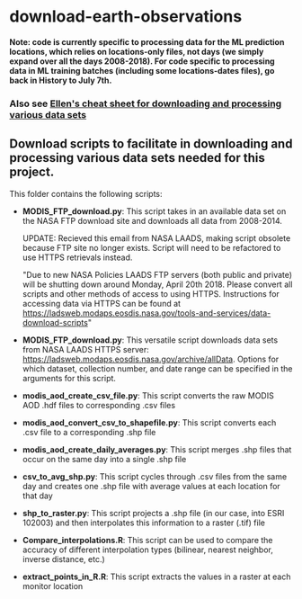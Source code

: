 # download-earth-observations

#### Note: code is currently specific to processing data for the ML prediction locations, which relies on locations-only files, not days (we simply expand over all the days 2008-2018). For code specific to processing data in ML training batches (including some locations-dates files), go back in History to July 7th.

### Also see [Ellen's cheat sheet for downloading and processing various data sets](https://docs.google.com/document/d/1kuMDFJ_wKH3dPIujdieXl7l23f-i6hQHy5dVa0ObtIU/edit?usp=sharing)

## Download scripts to facilitate in downloading and processing various data sets needed for this project.

This folder contains the following scripts:
* **MODIS_FTP_download.py**: This script takes in an available data set on the NASA FTP download site and downloads all data from 2008-2014.

    UPDATE: Recieved this email from NASA LAADS, making script obsolete because FTP site no longer exists. Script will need
    to be refactored to use HTTPS retrievals instead.
    
    "Due to new NASA Policies LAADS FTP servers (both public and private) will be shutting down around Monday, April 20th 2018. 
    Please convert all scripts and other methods of access to using HTTPS. Instructions for accessing data via HTTPS can 
    be found at https://ladsweb.modaps.eosdis.nasa.gov/tools-and-services/data-download-scripts"

* **MODIS_FTP_download.py**:
This versatile script downloads data sets from NASA LAADS HTTPS server: https://ladsweb.modaps.eosdis.nasa.gov/archive/allData.
Options for which dataset, collection number, and date range can be specified in the arguments for this script.

* **modis_aod_create_csv_file.py**: This script converts the raw MODIS AOD .hdf files to corresponding .csv files

* **modis_aod_convert_csv_to_shapefile.py**: This script converts each .csv file to a corresponding .shp file

* **modis_aod_create_daily_averages.py**: This script merges .shp files that occur on the same day into a single .shp file

* **csv_to_avg_shp.py**: This script cycles through .csv files from the same day and creates one .shp file with average values at each location for that day

* **shp_to_raster.py**: This script projects a .shp file (in our case, into ESRI 102003) and then interpolates this information to a raster (.tif) file

* **Compare_interpolations.R**: This script can be used to compare the accuracy of different interpolation types (bilinear, nearest neighbor, inverse distance, etc.)

* **extract_points_in_R.R**: This script extracts the values in a raster at each monitor location


